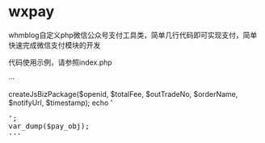 # wxpay
whmblog自定义php微信公众号支付工具类，简单几行代码即可实现支付，简单快速完成微信支付模块的开发

代码使用示例，请参照index.php

···
<?php

include './Wxpay.class.php';


$openid = ''; // 调用【网页授权获取用户信息】接口获取到用户在该公众号下的Openid
$totalFee = 0.01;   // 收款总费用 单位元
$outTradeNo = 'SH'.date('YmdHis').mt_rand(100000,999999); // 唯一的订单号
$orderName = '订单名称'; // 订单名称
$notifyUrl = ''; // 异步请求url
$timestamp = (string)time(); // 当前时间戳，需要转成string类型，不然微信支付不支持

$pay_obj = $this->createJsBizPackage($openid, $totalFee, $outTradeNo, $orderName, $notifyUrl, $timestamp);

echo '<pre>';
var_dump($pay_obj);
···
